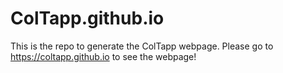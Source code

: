# ColTapp.github.io
This is the repo to generate the ColTapp webpage. Please go to https://coltapp.github.io to see the webpage!
